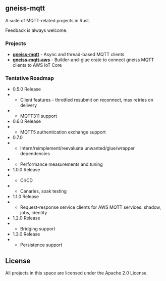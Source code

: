 ## gneiss-mqtt

A suite of MQTT-related projects in Rust.

Feedback is always welcome.

### Projects
* **[gneiss-mqtt](https://crates.io/crates/gneiss-mqtt)** - Async and thread-based MQTT clients
* **[gneiss-mqtt-aws](https://crates.io/crates/gneiss-mqtt-aws)** - Builder-and-glue crate to connect gneiss MQTT clients to AWS IoT Core

### Tentative Roadmap
* 0.5.0 Release
* * Client features - throttled resubmit on reconnect, max retries on delivery
* * MQTT311 support
* 0.6.0 Release
* * MQTT5 authentication exchange support
* 0.7.0
* * Intern/reimplement/reevaluate unwanted/glue/wrapper dependencies
* * Performance measurements and tuning
* 1.0.0 Release 
* * CI/CD
* * Canaries, soak testing
* 1.1.0 Release
* * Request-response service clients for AWS MQTT services: shadow, jobs, identity
* 1.2.0 Release
* * Bridging support
* 1.3.0 Release
* * Persistence support

## License

All projects in this space are licensed under the Apache 2.0 License. 
